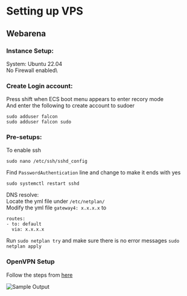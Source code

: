 # Setting up VPS
## Webarena
### Instance Setup:
System: Ubuntu 22.04\
No Firewall enabled\

### Create Login account:
Press shift when ECS boot menu appears to enter recory mode\
And enter the following to create account to sudoer
```
sudo adduser falcon
sudo adduser falcon sudo
```

### Pre-setups:

To enable ssh
```
sudo nano /etc/ssh/sshd_config
```

Find `PasswordAuthentication` line and change to make it ends with yes
```
sudo systemctl restart sshd
```

DNS resolve:\
Locate the yml file under `/etc/netplan/` \
Modify the yml file `gateway4: x.x.x.x` to 
```
routes:
- to: default
  via: x.x.x.x
```

Run `sudo netplan try` and make sure there is no error messages `sudo netplan apply` 

### OpenVPN Setup
Follow the steps from [here](https://github.com/yann5280/openvpn-install)

![Sample Output](https://github.com/yann5280/VPS-VPN/blob/main/sampleoutput.jpg)
